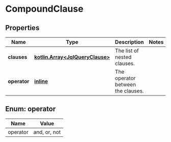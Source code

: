 
# CompoundClause

## Properties
Name | Type | Description | Notes
------------ | ------------- | ------------- | -------------
**clauses** | [**kotlin.Array&lt;JqlQueryClause&gt;**](JqlQueryClause.md) | The list of nested clauses. | 
**operator** | [**inline**](#OperatorEnum) | The operator between the clauses. | 


<a name="OperatorEnum"></a>
## Enum: operator
Name | Value
---- | -----
operator | and, or, not



